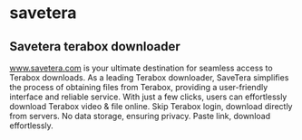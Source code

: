 # savetera
## Savetera terabox downloader

www.savetera.com is your ultimate destination for seamless access to Terabox downloads. As a leading Terabox downloader, SaveTera simplifies the process of obtaining files from Terabox, providing a user-friendly interface and reliable service. With just a few clicks, users can effortlessly download Terabox video & file online. Skip Terabox login, download directly from servers. No data storage, ensuring privacy. Paste link, download effortlessly.
